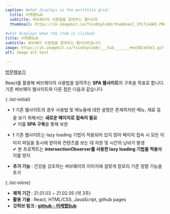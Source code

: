 ```yaml
---
caption: #what displays in the portfolio grid:
  title: 어케했Sub
  subtitle: 써브웨이의 사용법을 알려주는 웹사이트
  thumbnail: https://ik.imagekit.io/fsio0iplxb8/thumbnail_3YLTzaGW1.PNG
  
#what displays when the item is clicked:
title: 어케했Sub
subtitle: 써브웨이 사용법을 알려주는 웹사이트입니다.
image: https://ik.imagekit.io/fsio0iplxb8/___Sub_______HnsEOLVSVeI.gif #main image, can be a link or a file in assets/img/portfolio
alt: image alt text

---
```

[방문해보기](https://gouz7514.github.io/subway-website/)<br>

React를 활용해 써브웨이의 사용법을 알려주는 **SPA 웹사이트**의 구축을 목표로 합니다.<br>
기존 써브웨이 웹사이트와 다른 점은 다음과 같습니다.

{:.list-initial} 
- ❗ 기존 웹사이트의 경우 사용법 및 메뉴들에 대한 설명은 존재하지만 메뉴, 재료 등을 보기 위해서는 **새로운 페이지로 접속이 필요**<br>
✔ 이를 **SPA 구축**을 통해 보완

- ❗ 기존 웹사이트는 lazy loading 기법이 적용되어 있지 않아 페이지 접속 시 모든 이미지 파일을 동시에 받아와 컨텐츠를 보는 데 자원 및 시간의 낭비가 발생<br>
✔ 본 프로젝트는 **intersectionObserver를 사용한 lazy loading 기법을 적용**해 이를 방지<br>

- **추가 기능** : 건강을 강조하는 써브웨이의 이미지에 걸맞게 칼로리 기준 정렬 기능을 추가<br>

{:.list-inline} 
- **제작 기간** : 21.01.03 ~ 21.02.05 (약 3주)
- **활용 기술** : React, HTML/CSS, JavaScript, github pages
- **깃허브 링크 : [github - 어케했Sub](https://github.com/gouz7514/subway-website)**

